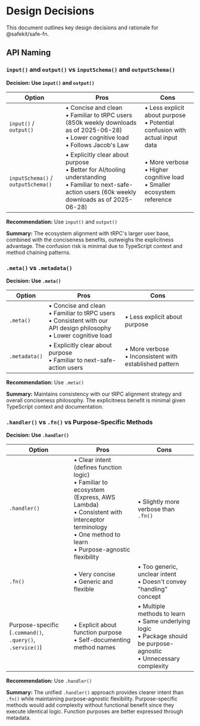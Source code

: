 # Design Decisions

This document outlines key design decisions and rationale for @safekit/safe-fn.

## API Naming

### `input()` and `output()` vs `inputSchema()` and `outputSchema()`

**Decision: Use `input()` and `output()`**

| Option | Pros | Cons |
|--------|------|------|
| `input()` / `output()` | • Concise and clean<br>• Familiar to tRPC users (850k weekly downloads as of 2025-06-28)<br>• Lower cognitive load<br>• Follows Jacob's Law | • Less explicit about purpose<br>• Potential confusion with actual input data |
| `inputSchema()` / `outputSchema()` | • Explicitly clear about purpose<br>• Better for AI/tooling understanding<br>• Familiar to next-safe-action users (60k weekly downloads as of 2025-06-28) | • More verbose<br>• Higher cognitive load<br>• Smaller ecosystem reference |

**Recommendation:** Use `input()` and `output()`

**Summary:** The ecosystem alignment with tRPC's larger user base, combined with the conciseness benefits, outweighs the explicitness advantage. The confusion risk is minimal due to TypeScript context and method chaining patterns.

### `.meta()` vs `.metadata()`

**Decision: Use `.meta()`**

| Option | Pros | Cons |
|--------|------|------|
| `.meta()` | • Concise and clean<br>• Familiar to tRPC users<br>• Consistent with our API design philosophy<br>• Lower cognitive load | • Less explicit about purpose |
| `.metadata()` | • Explicitly clear about purpose<br>• Familiar to next-safe-action users | • More verbose<br>• Inconsistent with established pattern |

**Recommendation:** Use `.meta()`

**Summary:** Maintains consistency with our tRPC alignment strategy and overall conciseness philosophy. The explicitness benefit is minimal given TypeScript context and documentation.

### `.handler()` vs `.fn()` vs Purpose-Specific Methods

**Decision: Use `.handler()`**

| Option | Pros | Cons |
|--------|------|------|
| `.handler()` | • Clear intent (defines function logic)<br>• Familiar to ecosystem (Express, AWS Lambda)<br>• Consistent with interceptor terminology<br>• One method to learn<br>• Purpose-agnostic flexibility | • Slightly more verbose than `.fn()` |
| `.fn()` | • Very concise<br>• Generic and flexible | • Too generic, unclear intent<br>• Doesn't convey "handling" concept |
| Purpose-specific (`.command()`, `.query()`, `.service()`) | • Explicit about function purpose<br>• Self-documenting method names | • Multiple methods to learn<br>• Same underlying logic<br>• Package should be purpose-agnostic<br>• Unnecessary complexity |

**Recommendation:** Use `.handler()`

**Summary:** The unified `.handler()` approach provides clearer intent than `.fn()` while maintaining purpose-agnostic flexibility. Purpose-specific methods would add complexity without functional benefit since they execute identical logic. Function purposes are better expressed through metadata.

